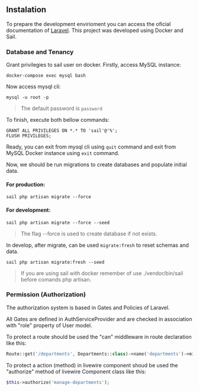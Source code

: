 

## Instalation

To prepare the development envirioment you can access the oficial documentation of [Laravel](https://laravel.com/docs/10.x/installation#docker-installation-using-sail). This project was developed using Docker and Sail.

### Database and Tenancy

Grant privilegies to sail user on docker. Firstly, access MySQL instance:

```shell
docker-compose exec mysql bash
```

Now access mysql cli:

```shell
mysql -u root -p
```

> The default password is `password`

To finish, execute both bellow commands:

```shell
GRANT ALL PRIVILEGES ON *.* TO 'sail'@'%';
FLUSH PRIVILEGES;
```
Ready, you can exit from mysql cli using `quit` command and exit from MySQL Docker instance using `exit` command.

Now, we should be run migrations to create databases and populate initial data.

#### For production:

```shell
sail php artisan migrate --force
```

#### For development:

```shell
sail php artisan migrate --force --seed
```

> The flag --force is used to create database if not exists.

In develop, after migrate, can be used `migrate:fresh` to reset schemas and data.

```shell
sail php artisan migrate:fresh --seed
```

> If you are using sail with docker remember of use  ./vendor/bin/sail before comands php artisan.


### Permission (Authorization)

The authorization system is based in Gates and Policies of Laravel.

All Gates are defined in AuthServiceProvider and are checked in association with "role" property of User model.

To protect a route should be used the "can" middleware in route declaration like this:

```php
Route::get('/departments', Departments::class)->name('departments')->middleware('can:manage-departments');
```

To protect a action (method) in livewire component shoud be used the "authorize" method of livewire Component class like this:

```php
$this->authorize('manage-departments');
```

